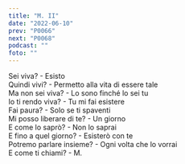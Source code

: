 ```yaml
---
title: "M. II"
date: "2022-06-10"
prev: "P0066"
next: "P0068"
podcast: ""
foto: ""
---
```


Sei viva? - Esisto  
Quindi vivi? - Permetto alla vita di essere tale  
Ma non sei viva? - Lo sono finché lo sei tu  
Io ti rendo viva? - Tu mi fai esistere  
Fai paura? - Solo se ti spaventi  
Mi posso liberare di te? - Un giorno  
E come lo saprò? - Non lo saprai  
E fino a quel giorno? - Esisterò con te  
Potremo parlare insieme? - Ogni volta che lo vorrai  
E come ti chiami? - M.
